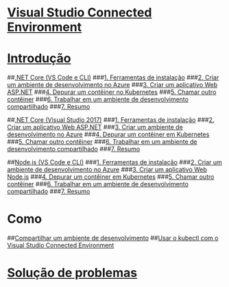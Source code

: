 # [Visual Studio Connected Environment](visual-studio-connected-environment.md)

# [Introdução](get-started.md)
##[.NET Core (VS Code e CLI)](get-started-netcore-01.md)
###[1. Ferramentas de instalação](get-started-netcore-01.md)
###[2. Criar um ambiente de desenvolvimento no Azure](get-started-netcore-02.md)
###[3. Criar um aplicativo Web ASP.NET](get-started-netcore-03.md)
###[4. Depurar um contêiner no Kubernetes](get-started-netcore-04.md)
###[5. Chamar outro contêiner](get-started-netcore-05.md)
###[6. Trabalhar em um ambiente de desenvolvimento compartilhado](get-started-netcore-06.md)
###[7. Resumo](get-started-netcore-07.md)

##[.NET Core (Visual Studio 2017)](get-started-netcore-visualstudio-01.md)
###[1. Ferramentas de instalação](get-started-netcore-visualstudio-01.md)
###[2. Criar um aplicativo Web ASP.NET](get-started-netcore-visualstudio-02.md)
###[3. Criar um ambiente de desenvolvimento no Azure](get-started-netcore-visualstudio-03.md)
###[4. Depurar um contêiner em Kubernetes](get-started-netcore-visualstudio-04.md)
###[5. Chamar outro contêiner](get-started-netcore-visualstudio-05.md)
###[6. Trabalhar em um ambiente de desenvolvimento compartilhado](get-started-netcore-visualstudio-06.md)
###[7. Resumo](get-started-netcore-visualstudio-07.md)

##[Node.js (VS Code e CLI)](get-started-nodejs-01.md)
###[1. Ferramentas de instalação](get-started-nodejs-01.md)
###[2. Criar um ambiente de desenvolvimento no Azure](get-started-nodejs-02.md)
###[3. Criar um aplicativo Web Node.js](get-started-nodejs-03.md)
###[4. Depurar um contêiner em Kubernetes](get-started-nodejs-04.md)
###[5. Chamar outro contêiner](get-started-nodejs-05.md)
###[6. Trabalhar em um ambiente de desenvolvimento compartilhado](get-started-nodejs-06.md)
###[7. Resumo](get-started-nodejs-07.md)

# Como
##[Compartilhar um ambiente de desenvolvimento](how-to/share-dev-environment.md)
##[Usar o kubectl com o Visual Studio Connected Environment](how-to/use-kubectl-with-vsce.md)

# [Solução de problemas](troubleshooting.md)

